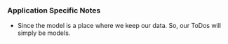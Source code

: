 ### Application Specific Notes

* Since the model is a place where we keep our data. So, our ToDos will simply be models.